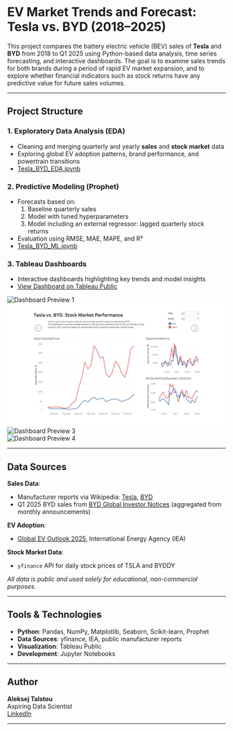 # EV Market Trends and Forecast: Tesla vs. BYD (2018–2025)

This project compares the battery electric vehicle (BEV) sales of **Tesla** and **BYD** from 2018 to Q1 2025 using Python-based data analysis, time series forecasting, and interactive dashboards. The goal is to examine sales trends for both brands during a period of rapid EV market expansion, and to explore whether financial indicators such as stock returns have any predictive value for future sales volumes.

---

## Project Structure

### 1. Exploratory Data Analysis (EDA)
- Cleaning and merging quarterly and yearly **sales** and **stock market** data
- Exploring global EV adoption patterns, brand performance, and powertrain transitions
- [Tesla_BYD_EDA.ipynb](Tesla_BYD_EDA.ipynb)

### 2. Predictive Modeling (Prophet)
- Forecasts based on:
  1. Baseline quarterly sales
  2. Model with tuned hyperparameters
  3. Model including an external regressor: lagged quarterly stock returns
- Evaluation using RMSE, MAE, MAPE, and R²
- [Tesla_BYD_ML.ipynb](Tesla_BYD_ML.ipynb)

### 3. Tableau Dashboards
- Interactive dashboards highlighting key trends and model insights  
- [View Dashboard on Tableau Public](https://public.tableau.com/views/Tesla_BYD_sales/Sales?:language=en-US&publish=yes&:sid=&:redirect=auth&:display_count=n&:origin=viz_share_link)

![Dashboard Preview 1]()  
![Dashboard Preview 2](Tesla_BYD_Tableau_Preview_2.png)  
![Dashboard Preview 3]()  
![Dashboard Preview 4]()

---

## Data Sources

**Sales Data**:
- Manufacturer reports via Wikipedia: [Tesla](https://en.wikipedia.org/wiki/History_of_Tesla,_Inc.), [BYD](https://en.wikipedia.org/wiki/BYD_Auto)  
- Q1 2025 BYD sales from [BYD Global Investor Notices](https://www.bydglobal.com/en/InvestorNotice.html) (aggregated from monthly announcements)

**EV Adoption**:
- [Global EV Outlook 2025](https://www.iea.org/reports/global-ev-outlook-2025), International Energy Agency (IEA)

**Stock Market Data**:
- `yfinance` API for daily stock prices of TSLA and BYDDY

*All data is public and used solely for educational, non-commercial purposes.*

---

## Tools & Technologies

- **Python**: Pandas, NumPy, Matplotlib, Seaborn, Scikit-learn, Prophet
- **Data Sources**: yfinance, IEA, public manufacturer reports
- **Visualization**: Tableau Public
- **Development**: Jupyter Notebooks

---

## Author

**Aleksej Talstou**  
Aspiring Data Scientist  
[LinkedIn](https://www.linkedin.com/in/aliaxey-talstou)

---

